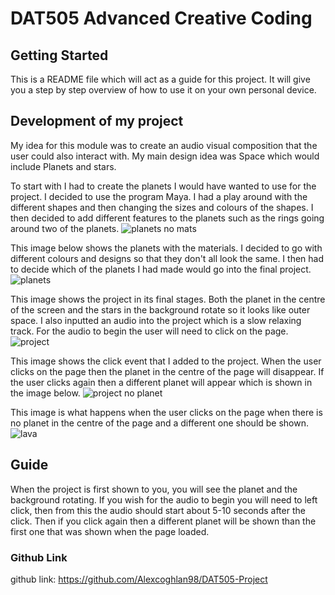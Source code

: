 # DAT505 Advanced Creative Coding

## Getting Started
This is a README file which will act as a guide for this project. It will give you a step by step overview of how to use it on your own personal device.

## Development of my project
My idea for this module was to create an audio visual composition that the user could also interact with. My main design idea was Space which would include Planets and stars.

To start with I had to create the planets I would have wanted to use for the project. I decided to use the program Maya. I had a play around with the different shapes and then changing the sizes and colours of the shapes. I then decided to add different features to the planets such as the rings going around two of the planets.
![planets no mats](https://user-images.githubusercontent.com/33899584/50973220-3f600d00-14e0-11e9-8046-abe403d5c58b.png)

This image below shows the planets with the materials. I decided to go with different colours and designs so that they don't all look the same. I then had to decide which of the planets I had made would go into the final project.
![planets](https://user-images.githubusercontent.com/33899584/50972634-096e5900-14df-11e9-800c-32116f109603.png)

This image shows the project in its final stages. Both the planet in the centre of the screen and the stars in the background rotate so it looks like outer space. I also inputted an audio into the project which is a slow relaxing track. For the audio to begin the user will need to click on the page.
![project](https://user-images.githubusercontent.com/33899584/50971955-46395080-14dd-11e9-9e96-925d9821bd38.png)

This image shows the click event that I added to the project. When the user clicks on the page then the planet in the centre of the page will disappear. If the user clicks again then a different planet will appear which is shown in the image below.
![project no planet](https://user-images.githubusercontent.com/33899584/50974368-fc536900-14e2-11e9-87db-58ddf4e7b585.png)

This image is what happens when the user clicks on the page when there is no planet in the centre of the page and a different one should be shown.
![lava](https://user-images.githubusercontent.com/33899584/50974313-da59e680-14e2-11e9-9e31-dd2f87a65428.png)

## Guide
When the project is first shown to you, you will see the planet and the background rotating. If you wish for the audio to begin you will need to left click, then from this the audio should start about 5-10 seconds after the click. Then if you click again then a different planet will be shown than the first one that was shown when the page loaded.


### Github Link
github link: https://github.com/Alexcoghlan98/DAT505-Project
